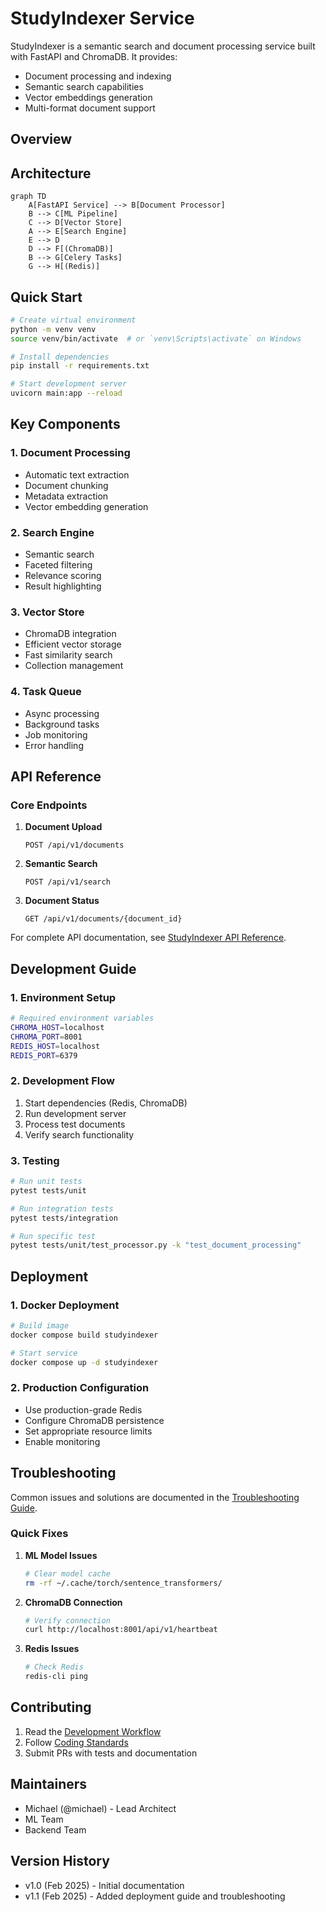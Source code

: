 # StudyIndexer Service

StudyIndexer is a semantic search and document processing service built with FastAPI and ChromaDB. It provides:
- Document processing and indexing
- Semantic search capabilities
- Vector embeddings generation
- Multi-format document support

## Overview

## Architecture

```mermaid
graph TD
    A[FastAPI Service] --> B[Document Processor]
    B --> C[ML Pipeline]
    C --> D[Vector Store]
    A --> E[Search Engine]
    E --> D
    D --> F[(ChromaDB)]
    B --> G[Celery Tasks]
    G --> H[(Redis)]
```

## Quick Start

```bash
# Create virtual environment
python -m venv venv
source venv/bin/activate  # or `venv\Scripts\activate` on Windows

# Install dependencies
pip install -r requirements.txt

# Start development server
uvicorn main:app --reload
```

## Key Components

### 1. Document Processing
- Automatic text extraction
- Document chunking
- Metadata extraction
- Vector embedding generation

### 2. Search Engine
- Semantic search
- Faceted filtering
- Relevance scoring
- Result highlighting

### 3. Vector Store
- ChromaDB integration
- Efficient vector storage
- Fast similarity search
- Collection management

### 4. Task Queue
- Async processing
- Background tasks
- Job monitoring
- Error handling

## API Reference

### Core Endpoints

1. **Document Upload**
   ```http
   POST /api/v1/documents
   ```

2. **Semantic Search**
   ```http
   POST /api/v1/search
   ```

3. **Document Status**
   ```http
   GET /api/v1/documents/{document_id}
   ```

For complete API documentation, see [StudyIndexer API Reference](../../api/STUDYINDEXER_API.md).

## Development Guide

### 1. Environment Setup
```bash
# Required environment variables
CHROMA_HOST=localhost
CHROMA_PORT=8001
REDIS_HOST=localhost
REDIS_PORT=6379
```

### 2. Development Flow
1. Start dependencies (Redis, ChromaDB)
2. Run development server
3. Process test documents
4. Verify search functionality

### 3. Testing
```bash
# Run unit tests
pytest tests/unit

# Run integration tests
pytest tests/integration

# Run specific test
pytest tests/unit/test_processor.py -k "test_document_processing"
```

## Deployment

### 1. Docker Deployment
```bash
# Build image
docker compose build studyindexer

# Start service
docker compose up -d studyindexer
```

### 2. Production Configuration
- Use production-grade Redis
- Configure ChromaDB persistence
- Set appropriate resource limits
- Enable monitoring

## Troubleshooting

Common issues and solutions are documented in the [Troubleshooting Guide](../../project/TROUBLESHOOTING.md#studyindexer-issues).

### Quick Fixes

1. **ML Model Issues**
   ```bash
   # Clear model cache
   rm -rf ~/.cache/torch/sentence_transformers/
   ```

2. **ChromaDB Connection**
   ```bash
   # Verify connection
   curl http://localhost:8001/api/v1/heartbeat
   ```

3. **Redis Issues**
   ```bash
   # Check Redis
   redis-cli ping
   ```

## Contributing

1. Read the [Development Workflow](../../project/DEVELOPMENT_WORKFLOW.md)
2. Follow [Coding Standards](../../project/STANDARDS.md)
3. Submit PRs with tests and documentation

## Maintainers

- Michael (@michael) - Lead Architect
- ML Team
- Backend Team

## Version History
- v1.0 (Feb 2025) - Initial documentation
- v1.1 (Feb 2025) - Added deployment guide and troubleshooting 